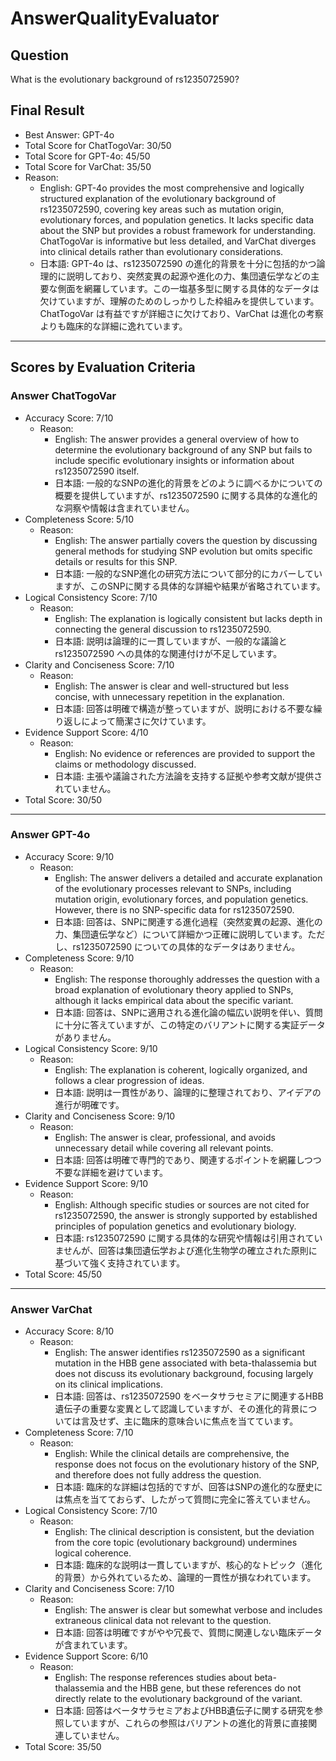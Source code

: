 # AnswerQualityEvaluator

## Question

What is the evolutionary background of rs1235072590?

## Final Result

- Best Answer: GPT-4o
- Total Score for ChatTogoVar: 30/50
- Total Score for GPT-4o: 45/50
- Total Score for VarChat: 35/50
- Reason:
  - English: GPT-4o provides the most comprehensive and logically structured explanation of the evolutionary background of rs1235072590, covering key areas such as mutation origin, evolutionary forces, and population genetics. It lacks specific data about the SNP but provides a robust framework for understanding. ChatTogoVar is informative but less detailed, and VarChat diverges into clinical details rather than evolutionary considerations.
  - 日本語: GPT-4o は、rs1235072590 の進化的背景を十分に包括的かつ論理的に説明しており、突然変異の起源や進化の力、集団遺伝学などの主要な側面を網羅しています。この一塩基多型に関する具体的なデータは欠けていますが、理解のためのしっかりした枠組みを提供しています。ChatTogoVar は有益ですが詳細さに欠けており、VarChat は進化の考察よりも臨床的な詳細に逸れています。

---

## Scores by Evaluation Criteria

### Answer ChatTogoVar
- Accuracy Score: 7/10
  - Reason: 
    - English: The answer provides a general overview of how to determine the evolutionary background of any SNP but fails to include specific evolutionary insights or information about rs1235072590 itself.
    - 日本語: 一般的なSNPの進化的背景をどのように調べるかについての概要を提供していますが、rs1235072590 に関する具体的な進化的な洞察や情報は含まれていません。
- Completeness Score: 5/10
  - Reason: 
    - English: The answer partially covers the question by discussing general methods for studying SNP evolution but omits specific details or results for this SNP.
    - 日本語: 一般的なSNP進化の研究方法について部分的にカバーしていますが、このSNPに関する具体的な詳細や結果が省略されています。
- Logical Consistency Score: 7/10
  - Reason: 
    - English: The explanation is logically consistent but lacks depth in connecting the general discussion to rs1235072590.
    - 日本語: 説明は論理的に一貫していますが、一般的な議論とrs1235072590 への具体的な関連付けが不足しています。
- Clarity and Conciseness Score: 7/10
  - Reason: 
    - English: The answer is clear and well-structured but less concise, with unnecessary repetition in the explanation.
    - 日本語: 回答は明確で構造が整っていますが、説明における不要な繰り返しによって簡潔さに欠けています。
- Evidence Support Score: 4/10
  - Reason: 
    - English: No evidence or references are provided to support the claims or methodology discussed.
    - 日本語: 主張や議論された方法論を支持する証拠や参考文献が提供されていません。
- Total Score: 30/50

---

### Answer GPT-4o
- Accuracy Score: 9/10
  - Reason: 
    - English: The answer delivers a detailed and accurate explanation of the evolutionary processes relevant to SNPs, including mutation origin, evolutionary forces, and population genetics. However, there is no SNP-specific data for rs1235072590.
    - 日本語: 回答は、SNPに関連する進化過程（突然変異の起源、進化の力、集団遺伝学など）について詳細かつ正確に説明しています。ただし、rs1235072590 についての具体的なデータはありません。
- Completeness Score: 9/10
  - Reason: 
    - English: The response thoroughly addresses the question with a broad explanation of evolutionary theory applied to SNPs, although it lacks empirical data about the specific variant.
    - 日本語: 回答は、SNPに適用される進化論の幅広い説明を伴い、質問に十分に答えていますが、この特定のバリアントに関する実証データがありません。
- Logical Consistency Score: 9/10
  - Reason: 
    - English: The explanation is coherent, logically organized, and follows a clear progression of ideas.
    - 日本語: 説明は一貫性があり、論理的に整理されており、アイデアの進行が明確です。
- Clarity and Conciseness Score: 9/10
  - Reason: 
    - English: The answer is clear, professional, and avoids unnecessary detail while covering all relevant points.
    - 日本語: 回答は明確で専門的であり、関連するポイントを網羅しつつ不要な詳細を避けています。
- Evidence Support Score: 9/10
  - Reason: 
    - English: Although specific studies or sources are not cited for rs1235072590, the answer is strongly supported by established principles of population genetics and evolutionary biology.
    - 日本語: rs1235072590 に関する具体的な研究や情報は引用されていませんが、回答は集団遺伝学および進化生物学の確立された原則に基づいて強く支持されています。
- Total Score: 45/50

---

### Answer VarChat
- Accuracy Score: 8/10
  - Reason: 
    - English: The answer identifies rs1235072590 as a significant mutation in the HBB gene associated with beta-thalassemia but does not discuss its evolutionary background, focusing largely on its clinical implications.
    - 日本語: 回答は、rs1235072590 をベータサラセミアに関連するHBB遺伝子の重要な変異として認識していますが、その進化的背景については言及せず、主に臨床的意味合いに焦点を当てています。
- Completeness Score: 7/10
  - Reason: 
    - English: While the clinical details are comprehensive, the response does not focus on the evolutionary history of the SNP, and therefore does not fully address the question.
    - 日本語: 臨床的な詳細は包括的ですが、回答はSNPの進化的な歴史には焦点を当てておらず、したがって質問に完全に答えていません。
- Logical Consistency Score: 7/10
  - Reason: 
    - English: The clinical description is consistent, but the deviation from the core topic (evolutionary background) undermines logical coherence.
    - 日本語: 臨床的な説明は一貫していますが、核心的なトピック（進化的背景）から外れているため、論理的一貫性が損なわれています。
- Clarity and Conciseness Score: 7/10
  - Reason: 
    - English: The answer is clear but somewhat verbose and includes extraneous clinical data not relevant to the question.
    - 日本語: 回答は明確ですがやや冗長で、質問に関連しない臨床データが含まれています。
- Evidence Support Score: 6/10
  - Reason: 
    - English: The response references studies about beta-thalassemia and the HBB gene, but these references do not directly relate to the evolutionary background of the variant.
    - 日本語: 回答はベータサラセミアおよびHBB遺伝子に関する研究を参照していますが、これらの参照はバリアントの進化的背景に直接関連していません。
- Total Score: 35/50